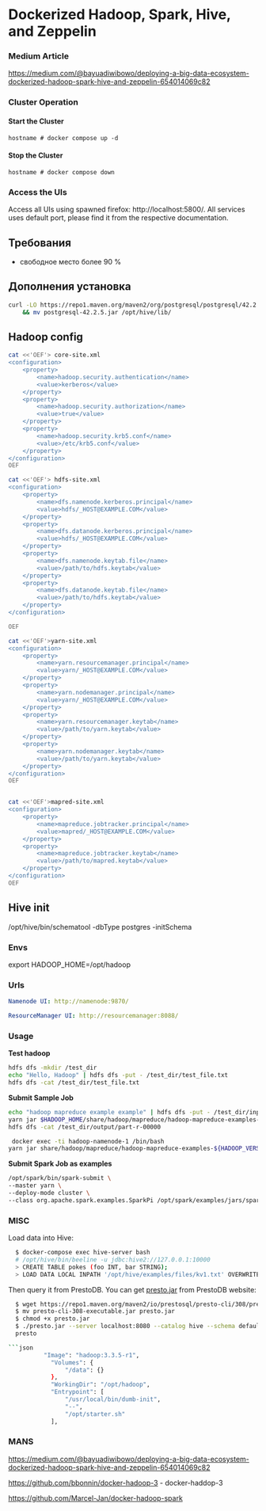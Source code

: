 # Dockerized Hadoop, Spark, Hive, and Zeppelin
### Medium Article
https://medium.com/@bayuadiwibowo/deploying-a-big-data-ecosystem-dockerized-hadoop-spark-hive-and-zeppelin-654014069c82
### Cluster Operation
#### Start the Cluster

    hostname # docker compose up -d

#### Stop the Cluster

    hostname # docker compose down

### Access the UIs
Access all UIs using spawned firefox: http://localhost:5800/. All services uses default port, please find it from the respective documentation.


## Требования 

 - свободное место более 90 %

## Дополнения установка

```sh
curl -LO https://repo1.maven.org/maven2/org/postgresql/postgresql/42.2.5/postgresql-42.2.5.jar \
    && mv postgresql-42.2.5.jar /opt/hive/lib/
```


## Hadoop config

```sh
cat <<'OEF'> core-site.xml
<configuration>
    <property>
        <name>hadoop.security.authentication</name>
        <value>kerberos</value>
    </property>
    <property>
        <name>hadoop.security.authorization</name>
        <value>true</value>
    </property>
    <property>
        <name>hadoop.security.krb5.conf</name>
        <value>/etc/krb5.conf</value>
    </property>
</configuration>
OEF

cat <<'OEF'> hdfs-site.xml
<configuration>
    <property>
        <name>dfs.namenode.kerberos.principal</name>
        <value>hdfs/_HOST@EXAMPLE.COM</value>
    </property>
    <property>
        <name>dfs.datanode.kerberos.principal</name>
        <value>hdfs/_HOST@EXAMPLE.COM</value>
    </property>
    <property>
        <name>dfs.namenode.keytab.file</name>
        <value>/path/to/hdfs.keytab</value>
    </property>
    <property>
        <name>dfs.datanode.keytab.file</name>
        <value>/path/to/hdfs.keytab</value>
    </property>
</configuration>

OEF

cat <<'OEF'>yarn-site.xml
<configuration>
    <property>
        <name>yarn.resourcemanager.principal</name>
        <value>yarn/_HOST@EXAMPLE.COM</value>
    </property>
    <property>
        <name>yarn.nodemanager.principal</name>
        <value>yarn/_HOST@EXAMPLE.COM</value>
    </property>
    <property>
        <name>yarn.resourcemanager.keytab</name>
        <value>/path/to/yarn.keytab</value>
    </property>
    <property>
        <name>yarn.nodemanager.keytab</name>
        <value>/path/to/yarn.keytab</value>
    </property>
</configuration>
OEF


cat <<'OEF'>mapred-site.xml
<configuration>
    <property>
        <name>mapreduce.jobtracker.principal</name>
        <value>mapred/_HOST@EXAMPLE.COM</value>
    </property>
    <property>
        <name>mapreduce.jobtracker.keytab</name>
        <value>/path/to/mapred.keytab</value>
    </property>
</configuration>
OEF


```


## Hive init 


/opt/hive/bin/schematool -dbType postgres -initSchema



### Envs

export HADOOP_HOME=/opt/hadoop

### Urls

```yaml
Namenode UI: http://namenode:9870/

ResourceManager UI: http://resourcemanager:8088/
```

### Usage

**Test hadoop**


```sh
hdfs dfs -mkdir /test_dir
echo "Hello, Hadoop" | hdfs dfs -put - /test_dir/test_file.txt
hdfs dfs -cat /test_dir/test_file.txt
```

**Submit Sample Job**

```sh
echo "hadoop mapreduce example example" | hdfs dfs -put - /test_dir/input.txt
yarn jar $HADOOP_HOME/share/hadoop/mapreduce/hadoop-mapreduce-examples-3.3.5.jar wordcount /test_dir/input.txt /test_dir/output
hdfs dfs -cat /test_dir/output/part-r-00000
```

```sh
 docker exec -ti hadoop-namenode-1 /bin/bash
yarn jar share/hadoop/mapreduce/hadoop-mapreduce-examples-${HADOOP_VERSION:-3.3.5}.jar pi 10 15
```

**Submit Spark Job as examples**

```sh
/opt/spark/bin/spark-submit \
--master yarn \
--deploy-mode cluster \
--class org.apache.spark.examples.SparkPi /opt/spark/examples/jars/spark-examples_2.12-3.5.0.jar
```

### MISC

Load data into Hive:

```sh
  $ docker-compose exec hive-server bash
  # /opt/hive/bin/beeline -u jdbc:hive2://127.0.0.1:10000
  > CREATE TABLE pokes (foo INT, bar STRING);
  > LOAD DATA LOCAL INPATH '/opt/hive/examples/files/kv1.txt' OVERWRITE INTO TABLE pokes;
```

Then query it from PrestoDB. You can get [presto.jar](https://prestosql.io/docs/current/installation/cli.html) from PrestoDB website:
```sh
  $ wget https://repo1.maven.org/maven2/io/prestosql/presto-cli/308/presto-cli-308-executable.jar
  $ mv presto-cli-308-executable.jar presto.jar
  $ chmod +x presto.jar
  $ ./presto.jar --server localhost:8080 --catalog hive --schema default
  presto

```json
          "Image": "hadoop:3.3.5-r1",
            "Volumes": {
                "/data": {}
            },
            "WorkingDir": "/opt/hadoop",
            "Entrypoint": [
                "/usr/local/bin/dumb-init",
                "--",
                "/opt/starter.sh"
            ],

```


### MANS

https://medium.com/@bayuadiwibowo/deploying-a-big-data-ecosystem-dockerized-hadoop-spark-hive-and-zeppelin-654014069c82

https://github.com/bbonnin/docker-hadoop-3 - docker-haddop-3

https://github.com/Marcel-Jan/docker-hadoop-spark